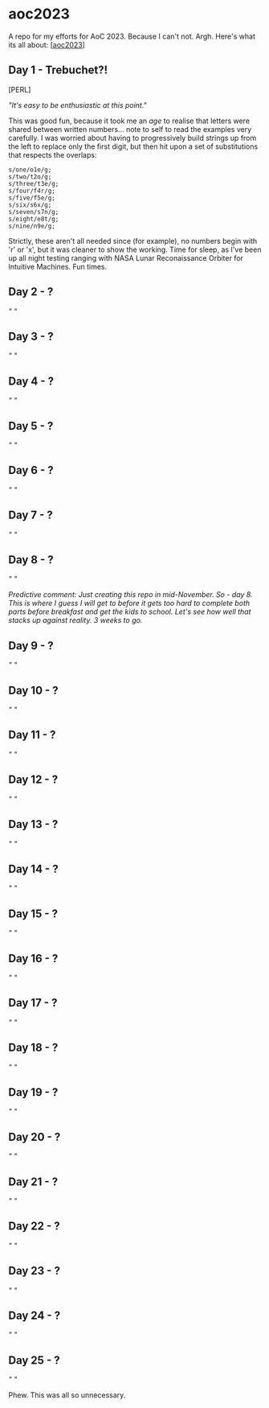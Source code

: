 # aoc2023
A repo for my efforts for AoC 2023. Because I can't not. Argh. 
Here's what its all about: [[aoc2023](https://adventofcode.com)]

## Day 1 - Trebuchet?!

[PERL]

_"It's easy to be enthusiastic at this point."_

This was good fun, because it took me an _age_ to realise that letters were shared between written numbers... note to self to read the examples very carefully. I was worried about having to progressively build strings up from the left to replace only the first digit, but then hit upon a set of substitutions that respects the overlaps:

```
s/one/o1e/g;
s/two/t2o/g;
s/three/t3e/g;
s/four/f4r/g;
s/five/f5e/g;
s/six/s6x/g;
s/seven/s7n/g;
s/eight/e8t/g;
s/nine/n9e/g;
```

Strictly, these aren't all needed since (for example), no numbers begin with 'r' or 'x', but it was cleaner to show the working. Time for sleep, as I've been up all night testing ranging with NASA Lunar Reconaissance Orbiter for Intuitive Machines. Fun times.




## Day 2 - ?
_" "_

## Day 3 - ?
_" "_

## Day 4 - ?
_" "_

## Day 5 - ?
_" "_

## Day 6 - ?
_" "_

## Day 7 - ?
_" "_

## Day 8 - ?
_" "_

_Predictive comment: Just creating this repo in mid-November. So - day 8. This is where I guess I will get to before it gets too hard to complete both parts before breakfast and get the kids to school. Let's see how well that stacks up against reality. 3 weeks to go._


## Day 9 - ?
_" "_

## Day 10 - ?
_" "_

## Day 11 - ?
_" "_

## Day 12 - ?
_" "_

## Day 13 - ?
_" "_

## Day 14 - ?
_" "_

## Day 15 - ?
_" "_

## Day 16 - ?
_" "_

## Day 17 - ?
_" "_

## Day 18 - ?
_" "_

## Day 19 - ?
_" "_

## Day 20 - ?
_" "_

## Day 21 - ?
_" "_

## Day 22 - ?
_" "_

## Day 23 - ?
_" "_

## Day 24 - ?
_" "_

## Day 25 - ?
_" "_

Phew. This was all so unnecessary.
